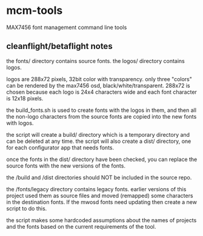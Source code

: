 # mcm-tools
MAX7456 font management command line tools

## cleanflight/betaflight notes

the fonts/ directory contains source fonts.
the logos/ directory contains logos.

logos are 288x72 pixels, 32bit color with transparency.
only three "colors" can be rendered by the max7456 osd, black/white/transparent.
288x72 is chosen because each logo is 24x4 characters wide and each font character is 12x18 pixels.

the build_fonts.sh is used to create fonts with the logos in them, and then all the non-logo characters from the source fonts
are copied into the new fonts with logos.

the script will create a build/ directory which is a temporary directory and can be deleted at any time.
the script will also create a dist/ directory, one for each configurator app that needs fonts.

once the fonts in the dist/ directory have been checked, you can replace the source fonts with the new versions of the fonts.

the /build and /dist directories should NOT be included in the source repo.

the /fonts/legacy directory contains legacy fonts.  earlier versions of this project used them as source files and moved (remapped) some characters in the destination fonts.
If the mwosd fonts need updating then create a new script to do this. 

the script makes some hardcoded assumptions about the names of projects and the fonts based on the current requirements of the tool.


